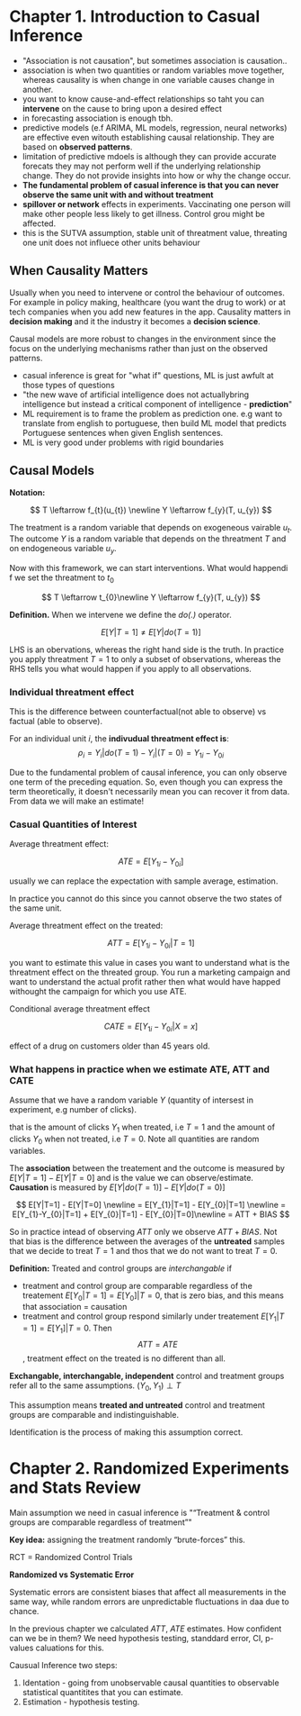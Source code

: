 # Chapter 1. Introduction to Casual Inference

- "Association is not causation", but sometimes association is causation..
- association is when two quantities or random variables move together, whereas causality is when change in one variable causes change in another.
- you want to know cause-and-effect relationships so taht you can **intervene** on the cause to bring upon a desired effect
- in forecasting association is enough tbh. 
- predictive models (e.f ARIMA, ML models, regression, neural networks) are effective even witouth establishing causal relationship. They are based on **observed patterns**.
- limitation of predictive mdoels is although they can provide accurate forecats they may not perform well if the underlying relationship change. They do not provide insights into how or why the change occur.
- **The fundamental problem of casual inference is that you can never observe the same unit with and without treatment**
- **spillover or network** effects in experiments. Vaccinating one person will make other people less likely to get illness. Control grou might be affected.
- this is the SUTVA assumption, stable unit of threatment value, threating one unit does not influece other units behaviour


## When Causality Matters

Usually when you need to intervene or control the behaviour of outcomes. For example in policy making, healthcare (you want the drug to work) or at tech companies when you add new features in the app. Causality matters in **decision making** and it the industry it becomes a **decision science**.

Causal models are more robust to changes in the environment since the focus on the underlying mechanisms rather than just on the observed patterns.

- casual inference is great for "what if" questions, ML is just awfult at those types of questions
- "the new wave of artificial intelligence does not actuallybring intelligence but instead a critical component of intelligence - **prediction**"
- ML requirement is to frame the problem as prediction one. e.g want to translate from english to portuguese, then build ML model that predicts Portuguese sentences when given English sentences.
- ML is very good under problems with rigid boundaries


## Causal Models

**Notation:**

$$
T \leftarrow f_{t}(u_{t}) \newline
Y \leftarrow f_{y}(T, u_{y})
$$


The treatment is a random variable that depends on exogeneous vairable $u_{t}$. The outcome $Y$ is a random variable that depends on the threatment $T$ and on endogeneous variable $u_{y}$.

Now with this framework, we can start interventions. What would happendi f we set the threatment to $t_{0}$

$$
T \leftarrow t_{0}\newline
Y \leftarrow f_{y}(T, u_{y})
$$

**Definition.** When we intervene we define the *do(.)* operator.

$$
E[Y|T=1] \neq E[Y|do(T=1)]
$$

LHS is an obervations, whereas the right hand side is the truth. In practice you apply threatment $T=1$ to only a subset of observations, whereas the RHS tells you what would happen if you apply to all observations.



### Individual threatment effect

This is the difference between counterfactual(not able to observe) vs factual (able to observe).

For an individual unit $i$, the **indivudual threatment effect is**:
$$
\rho_{i} = Y_{i}|do(T=1) -Y_{i}|(T=0) = Y_{1i} - Y_{0i}
$$

Due to the fundamental problem of causal inference, you can only observe one term of the preceding equation. So, even though you can express the term theoretically, it doesn't necessarily mean you can recover it from data. From data we will make an estimate!

### Casual Quantities of Interest

Average threatment effect:

$$
ATE = E[Y_{1i}-Y_{0i}]
$$ 

usually we can replace the expectation with sample average, estimation.

In practice you cannot do this since you cannot observe the two states of the same unit.

Average threatment effect on the treated:

$$
ATT = E[Y_{1i}-Y_{0i}|T=1]
$$

you want to estimate this value in cases you want to understand what is the threatment effect on the threated group. You run a marketing campaign and want to understand the actual profit rather then what would have happed withought the campaign for which you use ATE.


Conditional average threatment effect

$$
CATE = E[Y_{1i}-Y_{0i}|X=x]
$$

effect of a drug on customers older than 45 years old.


### What happens in practice when we estimate ATE, ATT and CATE


Assume that we have a random variable $Y$ (quantity of intersest in experiment, e.g number of clicks).

that is the amount of clicks $Y_1$ when treated, i.e $T=1$ and the amount of clicks $Y_0$ when not treated, i.e $T=0$. Note all quantities are random variables.

The **association** between the treatement and the outcome is measured by $E[Y|T=1] - E[Y|T=0]$ and is the value we can observe/estimate. **Causation** is measured by $E[Y|do(T=1)] - E[Y|do(T=0)]$

$$
E[Y|T=1] - E[Y|T=0] \newline 
= E[Y_{1}|T=1] - E[Y_{0}|T=1] \newline 
= E[Y_{1}-Y_{0}|T=1] + E[Y_{0}|T=1] - E[Y_{0}|T=0]\newline 
= ATT + BIAS
$$

So in practice intead of observing $ATT$ only we observe $ATT + BIAS$. Not that bias is the difference between the averages of the **untreated** samples  that we decide to treat $T=1$ and thos that we do not want to treat $T=0$.


**Definition:** Treated and control groups are *interchangable* if
- treatment and control group are comparable regardless of the treatement $E[Y_{0}|T=1] = E[Y_{0}]|T=0$, that is zero bias, and this means that association = causation
- treatment and control group respond similarly under treatement $E[Y_{1}|T=1] = E[Y_{1}]|T=0$. Then $$ATT = ATE$$, treatment effect on the treated is no different than all.

**Exchangable, interchangable, independent** control and treatment groups refer all to the same assumptions. $(Y_{0}, Y_{1}) \perp T$

This assumption means **treated and untreated** control and treatment groups are comparable and indistinguishable.

Identification is the process of making this assumption correct.


# Chapter 2. Randomized Experiments and Stats Review

Main assumption we need in casual inference is "“Treatment & control groups are comparable regardless of treatment”"

**Key idea:** assigning the treatment randomly “brute-forces” this.


RCT = Randomized Control Trials


**Randomized vs Systematic Error**

Systematic errors are consistent biases that affect all measurements in the same way, while random errors are unpredictable fluctuations in daa due to chance.



In the previous chapter we calculated $ATT$, $ATE$ estimates. How confident can we be in them? We need hypothesis testing, standdard error, CI, p-values caluations for this.


Causual Inference two steps:

1. Identation - going from unobservable causal quantities to observable statistical quantitites that you can estimate.
2. Estimation - hypothesis testing.
